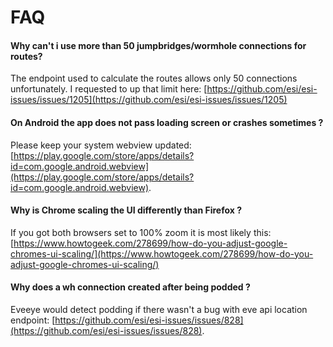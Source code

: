 
# FAQ
#### Why can't i use more than 50 jumpbridges/wormhole connections for routes?
The endpoint used to calculate the routes allows only 50 connections unfortunately. I requested to up that limit here: [https://github.com/esi/esi-issues/issues/1205](https://github.com/esi/esi-issues/issues/1205)


#### On Android the app does not pass loading screen or crashes sometimes ?
Please keep your system webview updated: [https://play.google.com/store/apps/details?id=com.google.android.webview](https://play.google.com/store/apps/details?id=com.google.android.webview).

#### Why is Chrome scaling the UI differently than Firefox ?
If you got both browsers set to 100% zoom it is most likely this: [https://www.howtogeek.com/278699/how-do-you-adjust-google-chromes-ui-scaling/](https://www.howtogeek.com/278699/how-do-you-adjust-google-chromes-ui-scaling/)

#### Why does a wh connection created after being podded ?
Eveeye would detect podding if there wasn't a bug with eve api location endpoint: [https://github.com/esi/esi-issues/issues/828](https://github.com/esi/esi-issues/issues/828).


<!--stackedit_data:
eyJoaXN0b3J5IjpbLTE1NjE4MDcwMTUsLTE2MTcwMDAzNSwxMz
k4OTQ2MTA3LC0xNDE2ODc3OTgzXX0=
-->